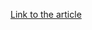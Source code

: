 [Link to the article](https://specterops.io/assets/resources/SpecterOps_Subverting_Trust_in_Windows.pdf)
